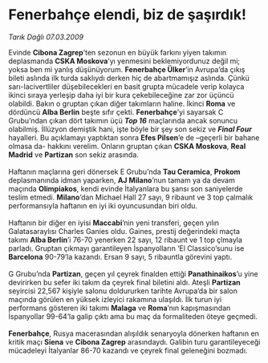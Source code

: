 # Fenerbahçe elendi, biz de şaşırdık!

*Tarık Dağlı 07.03.2009*

<div class="taraf_structure_2col_1zq">
<div class="margen_n">



 <p>Evinde <b>Cibona Zagrep</b>’ten sezonun en büyük farkını yiyen takımın deplasmanda <b>CSKA Moskova</b>’yı yenmesini beklemiyordunuz değil mi; yoksa ben mi yanlış düşünüyorum. <b>Fenerbahçe Ülker</b>’in Avrupa’da çıkış bileti aslında ilk turda saklıydı derken hiç de abartmamışız aslında. Çünkü sarı-lacivertliler düşebilecekleri en basit grupta mücadele verip kolayca ikinci sıraya yerleşip daha iyi bir kura çekebileceğine zar zor üçüncü olabildi. Bakın o gruptan çıkan diğer takımların haline. İkinci <b>Roma</b> ve dördüncü <b>Alba Berlin</b> beşte sıfır çekti. <b>Fenerbahçe</b>’yi sayarsak C Grubu’ndan çıkan dört takımın üçü <b><i>Top 16</i></b> maçlarında ancak sonuncu olabilmiş. İllüzyon demiştik hani, işte böyle bir şey son sekiz ve <b><i>Final Four</i></b> hayalleri. Bu açıklamayı yaptıktan sonra <b>Efes Pilsen</b>’e de –geçerli bir bahane olmasa da- hakkını verelim. Onların gruptan çıkan <b>CSKA Moskova</b>, <b>Real Madrid</b> ve <b>Partizan</b> son sekiz arasında. <br/><br/>Haftanın maçlarına geri dönersek E Grubu’nda <b>Tau Ceramica</b>, <b>Prokom</b> deplasmanında idman yaparken, <b>AJ Milano</b>’nun tamam ya da devam maçında <b>Olimpiakos</b>, kendi evinde İtalyanlara bu şansı son saniyelerde teslim etmedi. <b>Milano</b>’dan Michael Hall 27 sayı, 9 ribaunt ve 3 top çalmalık performansıyla haftanın en iyi iki oyuncusundan biri oldu. <br/><br/>Haftanın bir diğer en iyisi <b>Maccabi</b>’nin yeni transferi, geçen yılın Galatasaraylısı Charles Ganies oldu. Gaines, prestij değerindeki maçta takımı <b>Alba Berlin</b>’i 76-70 yenerken 22 sayı, 12 ribaunt ve 1 top çlmayla parladı. Gruptan çıkmayı garantileyen İspanyolların ‘El Classico’sunu ise <b>Barcelona</b> 90-79’la kazandı. Ersan 9 sayı, 5 ribauntla görevini yaptı. <br/><br/>G Grubu’nda <b>Partizan</b>, geçen yıl çeyrek finalden ettiği <b>Panathinaikos</b>’u yine devirirken bu sefer iki takım da çeyrek final biletini aldı. Ateşli <b>Partizan</b> seyircisi 22,567 kişiyle salonu doldururken tarihte Avrupa’da bir salon maçında görülen en yüksek izleyici rakamına ulaşıldı. İlk turun iyi performans gösteren iki takımı <b>Malaga</b> ve <b>Roma</b>’nın kapışmasından İspanyollar 99-64’la galip çıktı ama bu maç da formaliteden öteye geçmedi.<b> <br/><br/>Fenerbahçe</b>, Rusya macerasından alışıldık senaryoyla dönerken haftanın en kritik maçı <b>Siena</b> ve <b>Cibona Zagrep</b> arasındaydı. Galibin turu garantileyeceği mücadeleyi İtalyanlar 86-70 kazandı ve çeyrek final geleneğini bozmadı.</p>

<br/>


<div id="taraf_not">
</div>

</div>


</div>
